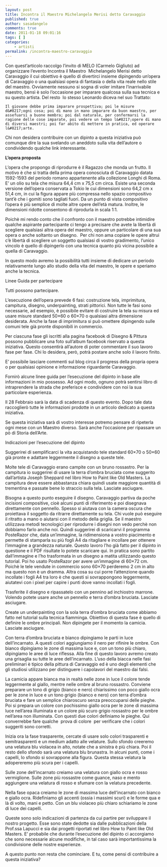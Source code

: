 ```yaml
---
layout: post
title: Incontra il Maestro Michelangelo Merisi detto Caravaggio
published: true
author: sasadangelo
comments: true
date: 2011-01-18 09:01:16
tags: [ ]
categories:
    - artisti
permalink: /incontra-maestro-caravaggio
---
```




  Con quest&#8217;articolo raccolgo l&#8217;invito di MELO (Carmelo Gigliuto) ad organizzare l&#8217;evento Incontra il Maestro  Michelangelo Merisi detto Caravaggio il cui obiettivo è quello di divertirci insieme dipingendo un&#8217;opera di Caravaggio o una qualsiasi opera di fantasia o della vita reale nello stile del maestro. Ovviamente nessuno si sogna di voler imitare l&#8217;inarrivabile maestro, bensì è solo l&#8217;occasione per imparare qualcosa sulla sua tecnica e su questo artista. Del resto  lo stesso Leonardo diceva nel suo Trattato:



  
    Il giovane debbe prima imparare prospettiva; poi le misure d&#8217;ogni cosa; poi di mano in mano imparare da buon maestro, per assefuarsi a buone membra; poi dal naturale, per confermarsi la ragione delle cose imparate, poi vedere un tempo l&#8217;opere di mano di diversi maestri; poi far abito di mettere in pratica, ed operare l&#8217;arte.
  



  Chi non desidera contribuire con un dipinto a questa iniziativa può comunque dire la sua svelando un aneddoto sulla vita dell&#8217;autore o condividendo qualche link interessante.


**L&#8217;opera proposta**
  



  L&#8217;opera che propongo di riprodurre è il Ragazzo che monda un frutto. Il motivo è che si tratta della prima opera conosciuta di Caravaggio datata 1592-1593 del periodo romano appartenente alla collezione Longhi di Roma. E&#8217; un olio su tela che misura 64,4 cm x 75,5 cm circa. Esiste una seconda versione dell&#8217;opera conservata a Tokio le cui dimensioni sono 64,2 cm x 51,4 cm, in cui la figura appare più compressa nello spazio compositivo tant&#8217;è che i gomiti sono tagliati fuori. Da un punto di vista compositivo l&#8217;opera è più semplice di molte altre opere dell&#8217;età matura. Inoltre, le dimensioni ridotte consentono di riprodurla in scala 1:1.



  Poichè mi rendo conto che il confronto con il maestro potrebbe intimidire qualche aspirante partecipante ci tengo a precisare che avete la libertà di scegliere qualsiasi altra opera del maestro, oppure un particolare di una sua opera o anche soltanto un disegno.  Per chi non ama copiare le opere altrui c&#8217;è libertà di scegliere un soggetto qualsiasi di vostro gradimento, l&#8217;unico vincolo è quello di dipingerlo con una tecnica quanto più vicina possibile a quella di Caravaggio.



  In questo modo avremo la possibilità tutti insieme di dedicare un periodo relativamente lungo allo studio della vita del maestro, le opere e speriamo anche la tecnica.



  Linee Guida per partecipare



  Tutti possono partecipare.


  L&#8217;esecuzione dell&#8217;opera prevede 6 fasi: costruzione tela, imprimitura, campitura, disegno, underpainting, strati pittorici. Non tutte le fasi sono necessarie, ad esempio, è possibile evitare di costruire la tela su misura ed usare misure standard 50&#215;60 o 60&#215;70 o qualsiasi altra dimensione desiderata. Anche la fase di imprimitura si può omettere dipingendo sulle comuni tele già pronte disponibili in commercio.


  Per ciascuna fase gli iscritti alla pagina facebook di Disegno & Pittura possono pubblicare una foto sull&#8217;album facebook riservato a questa iniziativa. Questo consentirà all&#8217;autore di poter commentare il suo lavoro fase per fase. Chi lo desidera, però, potrà postare anche solo il lavoro finito.


  E&#8217; possibile lasciare commenti sul blog circa il progress della propria opera o per qualsiasi opinione e informazione riguardante Caravaggio.


  Fornirò alcune linee guida per l&#8217;esecuzione del dipinto in base alle informazioni in mio possesso. Ad ogni modo, ognuno potrà sentirsi libro di intraprendere la strada che preferisce e condividere con noi la sua particolare esperienza.


  Il 28 Febbraio sarà la data di scadenza di questo evento. Dopo tale data raccoglierò tutte le informazioni prodotte in un articolo dedicato a questa iniziativa.



  Se questa iniziativa sarà di vostro interesse potremo pensare di ripeterla ogni mese con un Maestro diverso. Sarà anche l&#8217;occasione per ripassare un pò di Storia dell&#8217;Arte.



  Indicazioni per l&#8217;esecuzione del dipinto



  Suggerirei di semplificarci la vita acquistando tele standard 60&#215;70 o 50&#215;60 già pronte e adattare leggermente il disegno a queste tele.


  Molte tele di Caravaggio erano campite con un bruno rossastro. Per la campitura io suggerirei di usare la terra d&#8217;ombra bruciata come suggerito dall&#8217;artista Joseph Sheppard nel libro How to Paint like Old Masters. La campitura deve essere abbastanza chiara quindi usate maggiore quantità di trementina e passate bene lo straccio sulla tela. Lasciate asciugare.


  Bisogna a questo punto eseguire il disegno. Caravaggio partiva da poche incisioni compositive, cioè alcuni punti di riferimento e poi disegnava direttamente con pennello. Spesso si aiutava con la camera oscura che proiettava il soggetto da ritrarre direttamente su tela. Chi vuole può eseguire il ritratto a mano o aiutarsi con il metodo della griglia. Se il maestro utilizzava metodi tecnologici per riprodurre i disegni non vedo perchè non dobbiamo farlo anche noi. Quindi suggerirei di scaricarvi il programma PosteRazor che, data un&#8217;immagine, la ridimensiona a vostro piacimento e permette di stamparla su più fogli A4 da ritagliare e incollare per ottenere l&#8217;immagine a grandezza naturale. Questo lavoro l&#8217;ho già fatto per il dipinto in questione e il PDF risultate lo potete scaricare qui. In pratica sono partito dall&#8217;immagine e l&#8217;ho trasformata in un disegno a matita utilizzando questo tutorial. Poi ho usato PosteRazor per avere un&#8217;immagine di 60&#215;72 cm. Poichè le tele vendute in commercio sono 60&#215;70 perderemo 2 cm in alto ma questo non è un dramma. Altra cosa su cui porre l&#8217;attenzione quando incollate i fogli A4 tra loro è che questi si sovrappongono leggermente, aiutatevi con i pixel per capire i punti dove vanno incollati i fogli.


  Trasferite il disegno e ripassatelo con un pennino ad inchiostro marrone. Volendo potete usare anche un pennello e terra d&#8217;ombra bruciata. Lasciate asciugare.


  Create un underpainting con la sola terra d&#8217;ombra bruciata come abbiamo fatto nel tutorial sulla tecnica fiamminga. Obiettivo di questa fase è quello di definire le ombre principali. Non dipingete per il momento la camicia. Lasciate asciugare.


  Con terra d&#8217;ombra bruciata e bianco dipingiamo le parti in luce dell&#8217;incarnato. A questi colori aggiungiamo il nero per rifinire le ombre. Con bianco dipingiamo le zone di massima luce e, con un tono più chiaro, dipingiamo le aree di luce riflessa. Alla fine di questo lavoro avremo creato una grisaglia su tutte le aree dell&#8217;incarnato. L&#8217;uso della biacca nelle fasi preliminari è tipico della pittura di Caravaggio ed è uno degli elementi che gli studiosi utilizzano per distinguere i capolavori del maestro dai falsi.


  La camicia appare bianca ma in realtà nelle zone in luce il colore tende leggermente al giallo, mentre nelle ombre al bruno rossastro. Conviene preparare un tono di grigio (bianco e nero) chiarissimo con poco giallo ocra per le zone in luce e un tono grigio (bianco e nero) con terra d&#8217;ombra bruciata e fare un semplice chiaroscuro senza preoccuparsi delle pieghe. Poi si prepara un colore con pochissimo giallo ocra per le zone di massima luce nell&#8217;area illuminata e un colore più scuro grigio rossastro per le ombre nell&#8217;area non illuminata. Con questi due colori definiamo le pieghe. Qui converrebbe fare qualche  prova di colore  per verificare che i colori suggeriti sono corretti.


  Inizia ora la fase trasparente, cercate di usare solo colori trasparenti e semitrasparenti e un medium adatto alle velature. Sullo sfondo creeremo una velatura blu violacea in alto, notate che a sinistra è più chiara. Poi il resto dello sfondo sarà una velatura blu brunastra. In alcuni punti, come i capelli, lo sfondo si sovrappone alla figura. Questa stessa velatura la adopereremo più scura per i capelli.


  Sulle zone dell&#8217;incarnato creiamo una velatura con giallo ocra e rosso vermiglione. Sulle zone più rossastre come guance, naso e mento aggiungere una velatura di rosso e sfumare con la velatura precedente.


  Nella fase opaca creiamo le zone di massima luce dell&#8217;incarnato con bianco e giallo ocra. Ridefiniamo gli accenti (ossia i massimi scuri) e le forme qua e là di volto, mani e petto. Con un blu violaceo più chiaro schiariamo le zone di luce dei capelli.



  Queste sono solo indicazioni di partenza da cui partire per sviluppare il nostro progetto. Esse sono state dedotte sia dalle pubblicazioni della Prof.ssa Lapucci e sia dai progetti riportati nel libro How to Paint like Old Masters. E&#8217; probabile che durante l&#8217;esecuzione del dipinto ci accorgiamo che sono necessarie alcune modifiche, in tal caso sarà importantissima la condivisione delle nostre esperienze.



  A questo punto non resta che cominciare. E tu, come pensi di contribuire a questa iniziativa?
